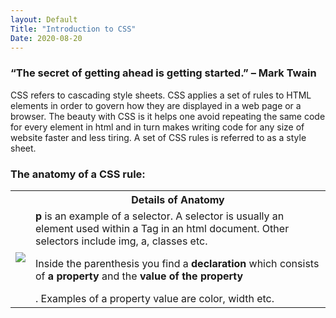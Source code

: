 ```yaml
---
layout: Default 
Title: "Introduction to CSS"
Date: 2020-08-20
---
```

<h3>“The secret of getting ahead is getting started.” – Mark Twain</h3> 

CSS refers to cascading style sheets. CSS applies a set of rules to HTML elements in order to govern how they are displayed in a web page or a browser. The beauty with CSS is it helps one avoid repeating the same code for every element in html and in turn makes writing code for any size of website faster and less tiring. A set of CSS rules is referred to as a style sheet.

<h3>The anatomy of a CSS rule:</h3>
<table style="width:100%">
  <tr>
    <th></th>
    <th>Details of Anatomy</th>
  </tr>
  <tr>
    <td><img src="cssruleanatomy.png"></td>
    <td><b>p</b> is an example of a selector. A selector is usually an element used within a Tag in an html document. Other selectors include img, a, classes etc.<p>Inside the parenthesis you find a <b>declaration </b> which consists of <b>a property</b> and the <b>value of the property</b></p>. Examples of a property value are color, width etc.</td>
  </tr>
 
</table>


